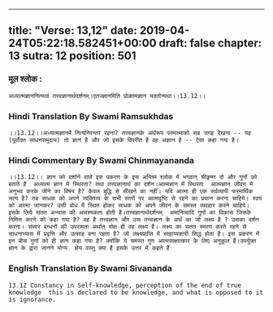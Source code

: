 
---
title: "Verse: 13,12"
date: 2019-04-24T05:22:18.582451+00:00
draft: false
chapter: 13
sutra: 12
position: 501
---
### मूल श्लोक :
```
अध्यात्मज्ञाननित्यत्वं तत्त्वज्ञानार्थदर्शनम्।एतज्ज्ञानमिति प्रोक्तमज्ञानं यदतोन्यथा।।13.12।।

```

### Hindi Translation By Swami Ramsukhdas
```
।।13.12।।अध्यात्मज्ञानमें नित्यनिरन्तर रहना? तत्त्वज्ञानके अर्थरूप परमात्माको सब जगह देखना -- यह (पूर्वोक्त साधनसमुदाय) तो ज्ञान है और जो इसके विपरीत है वह अज्ञान है -- ऐसा कहा गया है।

```

### Hindi Commentary By Swami Chinmayananda
```
।।13.12।। ज्ञान को दर्शाने वाले इस प्रकरण के इस अन्तिम श्लोक में भगवान् श्रीकृष्ण दो और गुणों को बताते हैं  अध्यात्म ज्ञान में स्थिरता? तथा तत्त्वज्ञानार्थ का दर्शन।आत्मज्ञान में स्थिरता  आत्मज्ञान जीवन में अनुभव करके जीने का विषय है? केवल बुद्धि से सीखने का नहीं। यदि आत्मा ही एक सर्वव्यापी पारमार्थिक सत्य है? तब साधक को अपने व्यक्तित्व के सभी स्तरों पर आत्मदृष्टि से रहने का प्रयत्न करना चाहिये। स्वयं को आत्मा जानकर? उसी बोध में स्थित होकर साधक को अपने जीवन के समस्त व्यवहार करने चाहिये। इसके लिये सतत अभ्यास की आवश्यकता होती है।तत्त्वज्ञानार्थदर्शनम्  अमानित्वादि गुणों का विकास जिसके निमित्त करने को कहा गया है? वह है तत्त्वज्ञान और उस तत्त्वज्ञान के अर्थ का जो लक्ष्य है ? उसका दर्शन करना। संसार बन्धनों की उपरामता अर्थात् मोक्ष ही वह लक्ष्य है। लक्ष्य का सतत स्मरण करते रहने से साधनाभ्यास में प्रवृत्ति और उत्साह बना रहता है? जो लक्ष्यप्राप्ति में साहाय्यकारी सिद्ध होता है। इस प्रकरण में इन बीस गुणों को ही ज्ञान कहा गया है? क्योंकि ये समस्त गुण आत्मसाक्षात्कार के लिए अनुकूल हैं।उपर्युक्त ज्ञान के द्वारा जानने योग्य  ज्ञेय वस्तु क्या है इसके उत्तर में कहते हैं

```

### English Translation By Swami  Sivananda
```
13.12 Constancy in Self-knowledge, perception of the end of true knowledge  this is declared to be knowledge, and what is opposed to it is ignorance.

```


